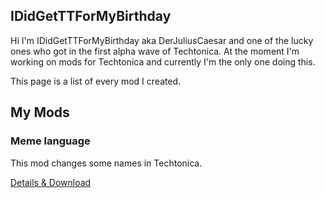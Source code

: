 ## IDidGetTTForMyBirthday

Hi I'm IDidGetTTForMyBirthday aka DerJuliusCaesar and one of the lucky ones who got in the first alpha wave of Techtonica. At the moment I'm working on mods for Techtonica and currently I'm the only one doing this.

This page is a list of every mod I created.

## My Mods

### Meme language

This mod changes some names in Techtonica.

[Details & Download](MemeLanguage.md)
